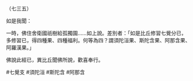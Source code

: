（七三五）

如是我聞：

一時，佛住舍衛國祇樹給孤獨園……如上說。差別者：「如是比丘修習七覺分已，多修習已，得四種果、四種福利。何等為四？謂須陀洹果、斯陀含果、阿那含果、阿羅漢果。」

佛說此經已，異比丘聞佛所說，歡喜奉行。



#七覺支
#須陀洹
#斯陀含
#阿那含
